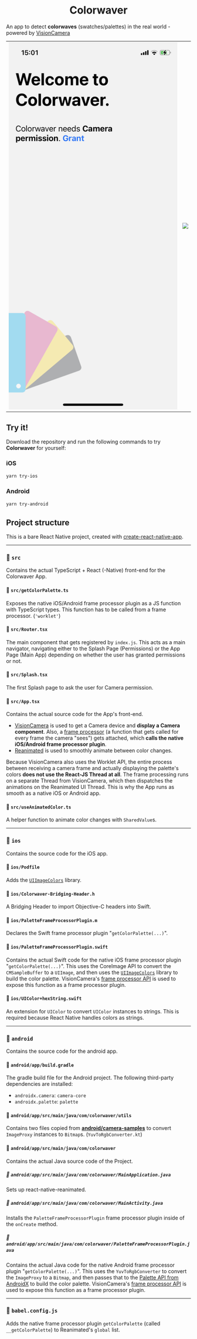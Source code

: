 <div align="center">
  <h1>Colorwaver</h1>
</div>

An app to detect **colorwaves** (swatches/palettes) in the real world - powered by [VisionCamera](https://github.com/mrousavy/react-native-vision-camera)

<table>
  <tr>
    <td>
      <img src="./img/demo_1.png" />
    </td>
    <td>
      <img src="./img/demo_2.png" />
    </td>
  </tr>
</table>

## Try it!

Download the repository and run the following commands to try **Colorwaver** for yourself:

### iOS

```sh
yarn try-ios
```

### Android

```sh
yarn try-android
```

## Project structure

This is a bare React Native project, created with [create-react-native-app](https://github.com/expo/create-react-native-app).

---

### 📁 `src`

Contains the actual TypeScript + React (-Native) front-end for the Colorwaver App.

#### 📄 `src/getColorPalette.ts`

Exposes the native iOS/Android frame processor plugin as a JS function with TypeScript types. This function has to be called from a frame processor. (`'worklet'`)

#### 📄 `src/Router.tsx`

The main component that gets registered by `index.js`. This acts as a main navigator, navigating either to the Splash Page (Permissions) or the App Page (Main App) depending on whether the user has granted permissions or not.

#### 📄 `src/Splash.tsx`

The first Splash page to ask the user for Camera permission.

#### 📄 `src/App.tsx`

Contains the actual source code for the App's front-end.

* [VisionCamera](https://github.com/mrousavy/react-native-vision-camera) is used to get a Camera device and **display a Camera component**. Also, a [frame processor](https://mrousavy.github.io/react-native-vision-camera/docs/guides/frame-processors) (a function that gets called for every frame the camera "sees") gets attached, which **calls the native iOS/Android frame processor plugin**.
* [Reanimated](https://github.com/software-mansion/react-native-reanimated) is used to smoothly animate between color changes.

Because VisionCamera also uses the Worklet API, the entire process between receiving a camera frame and actually displaying the palette's colors **does not use the React-JS Thread at all**. The frame processing runs on a separate Thread from VisionCamera, which then dispatches the animations on the Reanimated UI Thread.
This is why the App runs as smooth as a native iOS or Android app.

#### 📄 `src/useAnimatedColor.ts`

A helper function to animate color changes with `SharedValue`s.

---

### 📁 `ios`

Contains the source code for the iOS app.

#### 📄 `ios/Podfile`

Adds the [`UIImageColors`](https://github.com/jathu/UIImageColors) library.

#### 📄 `ios/Colorwaver-Bridging-Header.h`

A Bridging Header to import Objective-C headers into Swift.

#### 📄 `ios/PaletteFrameProcessorPlugin.m`

Declares the Swift frame processor plugin "`getColorPalette(...)`".

#### 📄 `ios/PaletteFrameProcessorPlugin.swift`

Contains the actual Swift code for the native iOS frame processor plugin "`getColorPalette(...)`".
This uses the CoreImage API to convert the `CMSampleBuffer` to a `UIImage`, and then uses the [`UIImageColors`](https://github.com/jathu/UIImageColors) library to build the color palette.
VisionCamera's [frame processor API](https://mrousavy.github.io/react-native-vision-camera/docs/guides/frame-processors-plugins-overview) is used to expose this function as a frame processor plugin.

#### 📄 `ios/UIColor+hexString.swift`

An extension for `UIColor` to convert `UIColor` instances to strings. This is required because React Native handles colors as strings.

---

### 📁 `android`

Contains the source code for the android app.

#### 📄 `android/app/build.gradle`

The gradle build file for the Android project. The following third-party dependencies are installed:

* `androidx.camera`: `camera-core`
* `androidx.palette`: `palette`

#### 📁 `android/app/src/main/java/com/colorwaver/utils`

Contains two files copied from [**android/camera-samples**](https://github.com/android/camera-samples/tree/master/Camera2Basic/utils/src/main/java/com/example/android/camera/utils) to convert `ImageProxy` instances to `Bitmap`s. (`YuvToRgbConverter.kt`)

#### 📁 `android/app/src/main/java/com/colorwaver`

Contains the actual Java source code of the Project.

##### 📄 `android/app/src/main/java/com/colorwaver/MainApplication.java`

Sets up react-native-reanimated.

##### 📄 `android/app/src/main/java/com/colorwaver/MainActivity.java`

Installs the `PaletteFrameProcessorPlugin` frame processor plugin inside of the `onCreate` method.

##### 📄 `android/app/src/main/java/com/colorwaver/PaletteFrameProcessorPlugin.java`

Contains the actual Java code for the native Android frame processor plugin "`getColorPalette(...)`".
This uses the `YuvToRgbConverter` to convert the `ImageProxy` to a `Bitmap`, and then passes that to the [Palette API from AndroidX](https://developer.android.com/reference/androidx/palette/graphics/Palette) to build the color palette.
VisionCamera's [frame processor API](https://mrousavy.github.io/react-native-vision-camera/docs/guides/frame-processors-plugins-overview) is used to expose this function as a frame processor plugin.

---

### 📄 `babel.config.js`

Adds the native frame processor plugin `getColorPalette` (called `__getColorPalette`) to Reanimated's `global` list.
